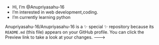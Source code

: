 -  Hi, I’m @Anupriyasahu-16
-  I’m interested in web development,coding.
-  I’m currently learning python

Anupriyasahu-16/Anupriyasahu-16 is a ✨ special ✨ repository because its `README.md` (this file) appears on your GitHub profile.
You can click the Preview link to take a look at your changes.
--->
